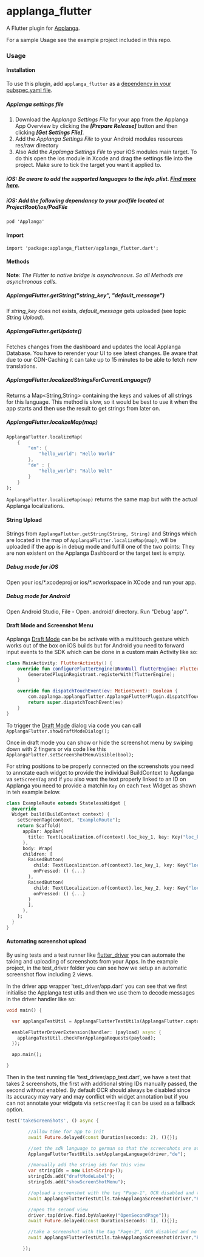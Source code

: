 # applanga_flutter

A Flutter plugin for [Applanga](https://applanga.com).

For a sample Usage see the example project included in this repo.

### Usage

#### Installation

To use this plugin, add `applanga_flutter` as a [dependency in your pubspec.yaml file](https://flutter.io/platform-plugins/).

##### Applanga settings file

1. Download the *Applanga Settings File* for your app from the Applanga App Overview by clicking the ***[Prepare Release]*** button and then clicking ***[Get Settings File]***.
2. Add the *Applanga Settings File* to your Android modules resources res/raw directory
3. Also Add the *Applanga Settings File* to your iOS modules main target. To do this open the ios module in Xcode and drag the settings file into the project. Make sure to tick the target you want it applied to.


##### iOS: Be aware to add the supported languages to the info.plist. [Find more here](https://flutter.io/tutorials/internationalization/).

##### iOS: Add the following dependancy to your podfile located at ProjectRoot/ios/PodFile

`pod 'Applanga'`

#### Import

`import 'package:applanga_flutter/applanga_flutter.dart';`

#### Methods

**Note**: *The Flutter to native bridge is asynchronous. So all Methods are asynchronous calls.*

##### ApplangaFlutter.getString("string\_key", "default\_message")

If *string\_key* does not exists, *default\_message* gets uploaded (see topic *String Upload*).

##### ApplangaFlutter.getUpdate()
Fetches changes from the dashboard and updates the local Applanga Database. You have to rerender your UI to see latest changes. Be aware that due to our CDN-Caching it can take up to 15 minutes to be able to fetch new translations.

##### ApplangaFlutter.localizedStringsForCurrentLanguage()

Returns a Map<String,String> containing the keys and values of all strings for this language. This method is slow, so it would be best to use it when the app starts and then use the result to get strings from later on.

##### ApplangaFlutter.localizeMap(map)

```dart
ApplangaFlutter.localizeMap(
	{
		"en": {
			"hello_world": "Hello World"
		},
		"de" : {
			"hello_world": "Hallo Welt"
		}
	}
);
```

`ApplangaFlutter.localizeMap(map)` returns the same map but with the actual Applanga localizations.

#### String Upload
Strings from `ApplangaFlutter.getString(String, String)` and Strings which are located in the map of `ApplangaFlutter.localizeMap(map)`, will be uploaded if the app is in debug mode and fulfill one of the two points: They are non existent on the Applanga Dashboard or the target text is empty.
##### Debug mode for iOS
Open your ios/\*.xcodeproj or ios/\*.xcworkspace in XCode and run your app.

##### Debug mode for Android
Open Android Studio, File - Open. android/ directory. Run "Debug 'app'".

#### Draft Mode and Screenshot Menu

Applanga [Draft Mode](https://www.applanga.com/docs/translation-management-dashboard/draft_on-device-testing) can be be activate with a multitouch gesture which works out of the box on iOS builds but for Android you need to forward input events to the SDK which can be done in a custom main Activity like so:

```kotlin
class MainActivity: FlutterActivity() {
    override fun configureFlutterEngine(@NonNull flutterEngine: FlutterEngine) {
        GeneratedPluginRegistrant.registerWith(flutterEngine);
    }

    override fun dispatchTouchEvent(ev: MotionEvent): Boolean {
        com.applanga.applangaflutter.ApplangaFlutterPlugin.dispatchTouchEvent(ev, this)
        return super.dispatchTouchEvent(ev)
    }
}
```

To trigger the [Draft Mode](https://www.applanga.com/docs/translation-management-dashboard/draft_on-device-testing) dialog via code you can call `ApplangaFlutter.showDraftModeDialog();`

Once in draft mode you can show or hide the screenshot menu by swiping down with 2 fingers or via code like this `ApplangaFlutter.setScreenShotMenuVisible(bool);`

For string positions to be properly connected on the screenshots you need to annotate each widget to provide the individual BuildContext to Applanga va `setScreenTag` and if you also want the text properly linked to an ID on Applanga you need to provide a matchin `Key` on each `Text` Widget as shown in teh example below.

```dart
class ExampleRoute extends StatelessWidget {
  @override
  Widget build(BuildContext context) {
    setScreenTag(context, "ExampleRoute");
    return Scaffold(
      appBar: AppBar(
        title: Text(Localization.of(context).loc_key_1, key: Key("loc_key_1")),
      ),
      body: Wrap(
      children: [
        RaisedButton(
          child: Text(Localization.of(context).loc_key_1, key: Key("loc_key_1")),
          onPressed: () {...}
        ),
        RaisedButton(
          child: Text(Localization.of(context).loc_key_2, key: Key("loc_key_2")),
          onPressed: () {...}
        )
        ],
      ),
    );
  }
}
```
#### Automating screenshot upload

By using tests and a test runner like [flutter_driver](https://api.flutter.dev/flutter/flutter_driver/flutter_driver-library.html) you can automate the taking and uploading of screenshots from your Apps. In the example project, in the test_driver folder you can see how we setup an automatic screenshot flow including 2 views.

In the driver app wrapper 'test_driver/app.dart' you can see that we first initialise the Applanga test utils and then we use them to decode messages in the driver handler like so:

```dart
void main() {

  var applangaTestUtil = ApplangaFlutterTestUtils(ApplangaFlutter.captureScreenshotWithTag, ApplangaFlutter.setLanguage);

  enableFlutterDriverExtension(handler: (payload) async {
    applangaTestUtil.checkForApplangaRequests(payload);
  });

  app.main();

}
```

Then in the test running file 'test_driver/app_test.dart', we have a test that takes 2 screenshots, the first with additional string IDs manually passed, the second without enabled. By default OCR should always be disabled since its accuracy may vary and may conflict with widget annotation but if you can not annotate your widgets via `setScreenTag` it can be used as a fallback option.

```dart
test('takeScreenShots', () async {

        //allow time for app to init
        await Future.delayed(const Duration(seconds: 2), (){});

        //set the sdk language to german so that the screenshots are attached to the german language in the applanga dashboard
        ApplangaFlutterTestUtils.setApplangaLanguage(driver,"de");

        //manually add the string ids for this view
        var stringIds = new List<String>();
        stringIds.add("draftModeLabel");
        stringIds.add("showScreenShotMenu");

        //upload a screenshot with the tag "Page-1", OCR disabled and the string ids manually set
        await ApplangaFlutterTestUtils.takeApplangaScreenshot(driver,"Page-1", false, stringIds);

        //open the second view
        driver.tap(drive.find.byValueKey("OpenSecondPage"));
        await Future.delayed(const Duration(seconds: 1), (){});

        //take a screenshot with the tag "Page-2", OCR disabled and no string ids manually passed
        await ApplangaFlutterTestUtils.takeApplangaScreenshot(driver,"Page-2", false, null);

      });
```